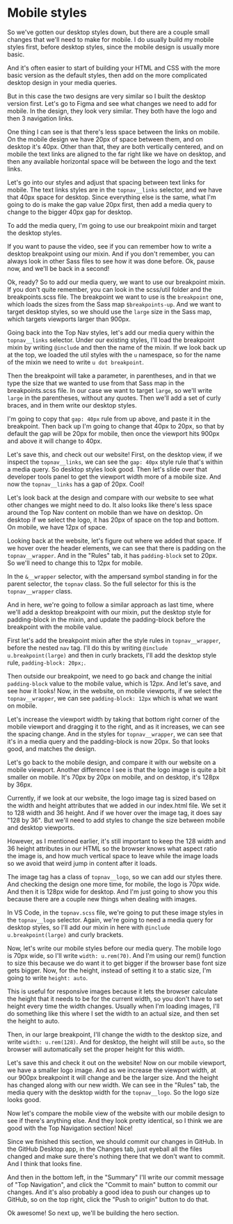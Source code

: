 # Mobile styles

So we've gotten our desktop styles down, but there are a couple small changes that we'll need to make for mobile. I do usually build my mobile styles first, before desktop styles, since the mobile design is usually more basic.

And it's often easier to start of building your HTML and CSS with the more basic version as the default styles, then add on the more complicated desktop design in your media queries.

But in this case the two designs are very similar so I built the desktop version first. Let's go to Figma and see what changes we need to add for mobile. In the design, they look very similar. They both have the logo and then 3 navigation links.

One thing I can see is that there's less space between the links on mobile. On the mobile design we have 20px of space between them, and on desktop it's 40px. Other than that, they are both vertically centered, and on mobile the text links are aligned to the far right like we have on desktop, and then any available horizontal space will be between the logo and the text links.

Let's go into our styles and adjust that spacing between text links for mobile. The text links styles are in the `topnav__links` selector, and we have that 40px space for desktop. Since everything else is the same, what I'm going to do is make the gap value 20px first, then add a media query to change to the bigger 40px gap for desktop.

To add the media query, I'm going to use our breakpoint mixin and target the desktop styles.

If you want to pause the video, see if you can remember how to write a desktop breakpoint using our mixin. And if you don't remember, you can always look in other Sass files to see how it was done before. Ok, pause now, and we'll be back in a second!

Ok, ready? So to add our media query, we want to use our breakpoint mixin. If you don't quite remember, you can look in the scss/util folder and the breakpoints.scss file. The breakpoint we want to use is the `breakpoint` one, which loads the sizes from the Sass map `$breakpoints-up`. And we want to target desktop styles, so we should use the `large` size in the Sass map, which targets viewports larger than 900px.

Going back into the Top Nav styles, let's add our media query within the `topnav__links` selector. Under our existing styles, I'll load the breakpoint mixin by writing `@include` and then the name of the mixin. If we look back up at the top, we loaded the util styles with the `u` namespace, so for the name of the mixin we need to write `u dot breakpoint`.

Then the breakpoint will take a parameter, in parentheses, and in that we type the size that we wanted to use from that Sass map in the breakpoints.scss file. In our case we want to target `large`, so we'll write `large` in the parentheses, without any quotes. Then we'll add a set of curly braces, and in them write our desktop styles.

I'm going to copy that `gap: 40px` rule from up above, and paste it in the breakpoint. Then back up I'm going to change that 40px to 20px, so that by default the gap will be 20px for mobile, then once the viewport hits 900px and above it will change to 40px.

Let's save this, and check out our website! First, on the desktop view, if we inspect the `topnav__links`, we can see the `gap: 40px` style rule that's within a media query. So desktop styles look good. Then let's slide over that developer tools panel to get the viewport width more of a mobile size. And now the `topnav__links` has a gap of 20px. Cool!

Let's look back at the design and compare with our website to see what other changes we might need to do. It also looks like there's less space around the Top Nav content on mobile than we have on desktop. On desktop if we select the logo, it has 20px of space on the top and bottom. On mobile, we have 12px of space.

Looking back at the website, let's figure out where we added that space. If we hover over the header elements, we can see that there is padding on the `topnav__wrapper`. And in the "Rules" tab, it has `padding-block` set to 20px. So we'll need to change this to 12px for mobile.

In the `&__wrapper` selector, with the ampersand symbol standing in for the parent selector, the `topnav` class. So the full selector for this is the `topnav__wrapper` class.

And in here, we're going to follow a similar approach as last time, where we'll add a desktop breakpoint with our mixin, put the desktop style for padding-block in the mixin, and update the padding-block before the breakpoint with the mobile value.

First let's add the breakpoint mixin after the style rules in `topnav__wrapper`, before the nested `nav` tag. I'll do this by writing `@include u.breakpoint(large)` and then in curly brackets, I'll add the desktop style rule, `padding-block: 20px;`.

Then outside our breakpoint, we need to go back and change the initial `padding-block` value to the mobile value, which is 12px. And let's save, and see how it looks! Now, in the website, on mobile viewports, if we select the `topnav__wrapper`, we can see `padding-block: 12px` which is what we want on mobile.

Let's increase the viewport width by taking that bottom right corner of the mobile viewport and dragging it to the right, and as it increases, we can see the spacing change. And in the styles for `topnav__wrapper`, we can see that it's in a media query and the padding-block is now 20px. So that looks good, and matches the design.

Let's go back to the mobile design, and compare it with our website on a mobile viewport. Another difference I see is that the logo image is quite a bit smaller on mobile. It's 70px by 20px on mobile, and on desktop, it's 128px by 36px.

Currently, if we look at our website, the logo image tag is sized based on the width and height attributes that we added in our index.html file. We set it to 128 width and 36 height. And if we hover over the image tag, it does say "128 by 36". But we'll need to add styles to change the size between mobile and desktop viewports.

However, as I mentioned earlier, it's still important to keep the 128 width and 36 height attributes in our HTML so the browser knows what aspect ratio the image is, and how much vertical space to leave while the image loads so we avoid that weird jump in content after it loads.

The image tag has a class of `topnav__logo`, so we can add our styles there. And checking the design one more time, for mobile, the logo is 70px wide. And then it is 128px wide for desktop. And I'm just going to show you this because there are a couple new things when dealing with images.

In VS Code, in the `topnav.scss` file, we're going to put these image styles in the `topnav__logo` selector. Again, we're going to need a media query for desktop styles, so I'll add our mixin in here with `@include u.breakpoint(large)` and curly brackets.

Now, let's write our mobile styles before our media query. The mobile logo is 70px wide, so I'll write `width: u.rem(70)`. And I'm using our rem() function to size this because we do want it to get bigger if the browser base font size gets bigger. Now, for the height, instead of setting it to a static size, I'm going to write `height: auto`.

This is useful for responsive images because it lets the browser calculate the height that it needs to be for the current width, so you don't have to set height every time the width changes. Usually when I'm loading images, I'll do something like this where I set the width to an actual size, and then set the height to auto.

Then, in our large breakpoint, I'll change the width to the desktop size, and write `width: u.rem(128)`. And for desktop, the height will still be `auto`, so the browser will automatically set the proper height for this width.

Let's save this and check it out on the website! Now on our mobile viewport, we have a smaller logo image. And as we increase the viewport width, at our 900px breakpoint it will change and be the larger size. And the height has changed along with our new width. We can see in the "Rules" tab, the media query with the desktop width for the `topnav__logo`. So the logo size looks good.

Now let's compare the mobile view of the website with our mobile design to see if there's anything else. And they look pretty identical, so I think we are good with the Top Navigation section! Nice!

Since we finished this section, we should commit our changes in GitHub. In the GitHub Desktop app, in the Changes tab, just eyeball all the files changed and make sure there's nothing there that we don't want to commit. And I think that looks fine.

And then in the bottom left, in the "Summary" I'll write our commit message of "Top Navigation", and click the "Commit to main" button to commit our changes. And it's also probably a good idea to push our changes up to GitHub, so on the top right, click the "Push to origin" button to do that.

Ok awesome! So next up, we'll be building the hero section.
